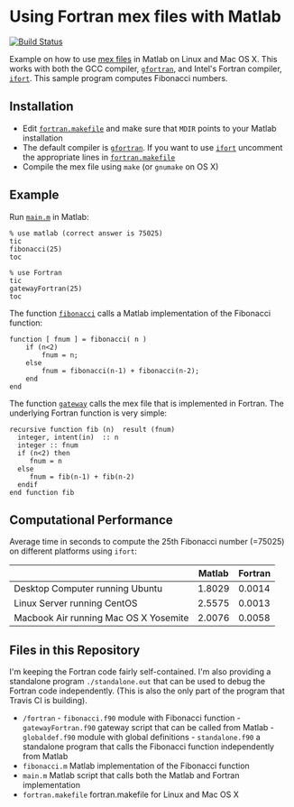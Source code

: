 # Using Fortran mex files with Matlab
[![Build Status](https://travis-ci.org/jtilly/mex.svg?branch=master)](https://travis-ci.org/jtilly/mex "Don't take this build status badge too seriously, please. I'm only building the standalone program on Travis CI, not the mex files. The badge still looks pretty though :)")

Example on how to use [mex files](http://www.mathworks.com/help/matlab/matlab_external/introducing-mex-files.html) in Matlab on Linux and Mac OS X. This works with both the GCC compiler, [`gfortran`](https://gcc.gnu.org/wiki/GFortran), and Intel's Fortran compiler, [`ifort`](https://software.intel.com/en-us/fortran-compilers). This sample program computes Fibonacci numbers. 

## Installation

 * Edit [`fortran.makefile`](https://github.com/jtilly/mex/blob/master/fortran.makefile) and make sure that `MDIR` points to your Matlab installation
 * The default compiler is [`gfortran`](https://gcc.gnu.org/wiki/GFortran). If you want to use [`ifort`](https://software.intel.com/en-us/fortran-compilers) uncomment the appropriate lines in [`fortran.makefile`](https://github.com/jtilly/mex/blob/master/fortran.makefile)
 * Compile the mex file using `make` (or `gnumake` on OS X)
 
## Example 

Run [`main.m`](https://github.com/jtilly/mex/blob/master/main.m) in Matlab:
 
```{matlab}
% use matlab (correct answer is 75025)
tic
fibonacci(25)
toc

% use Fortran
tic
gatewayFortran(25)
toc
```

The function [`fibonacci`](https://github.com/jtilly/mex/blob/master/fibonacci.m) calls a Matlab implementation of the Fibonacci function:
```{matlab}
function [ fnum ] = fibonacci( n )
    if (n<2)
        fnum = n;
    else
        fnum = fibonacci(n-1) + fibonacci(n-2);
    end
end
```

The function [`gateway`](https://github.com/jtilly/mex/blob/master/fortran/gatewayFortran.f90) calls the mex file that is implemented in Fortran. The underlying Fortran function is very simple:
```{FORTRAN}
recursive function fib (n)  result (fnum) 
  integer, intent(in)  :: n
  integer :: fnum
  if (n<2) then 
     fnum = n
  else
     fnum = fib(n-1) + fib(n-2)
  endif
end function fib
```

## Computational Performance

Average time in seconds to compute the 25th Fibonacci number (=75025) on different platforms using `ifort`:

|  | Matlab | Fortran |
|-----------------------------------|--------|--------|
|Desktop Computer running Ubuntu       | 1.8029 | 0.0014 |
|Linux Server running CentOS           | 2.5575 | 0.0013 | 
|Macbook Air running Mac OS X Yosemite | 2.0076 | 0.0058 |


## Files in this Repository

I'm keeping the Fortran code fairly self-contained. I'm also providing a standalone program `./standalone.out` that can be used to debug the Fortran code independently. (This is also the only part of the program that Travis CI is building).

 * `/fortran` 
       - `fibonacci.f90` module with Fibonacci function
       - `gatewayFortran.f90` gateway script that can be called from Matlab
       - `globaldef.f90` module with global definitions
       - `standalone.f90` a standalone program that calls the Fibonacci function independently from Matlab 
 * `fibonacci.m` Matlab implementation of the Fibonacci function
 * `main.m` Matlab script that calls both the Matlab and Fortran implementation
 * `fortran.makefile` fortran.makefile for Linux and Mac OS X
